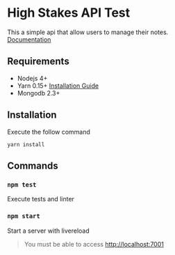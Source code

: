 # High Stakes API Test

This a simple api that allow users to manage their notes.  
[Documentation](http://docs.hsatest.apiary.io/)

## Requirements

- Nodejs 4+
- Yarn 0.15+ [Installation Guide](https://yarnpkg.com/en/docs/install)
- Mongodb 2.3+

## Installation

Execute the follow command

```
yarn install
```

## Commands

### `npm test`

Execute tests and linter

### `npm start`

Start a server with livereload

> You must be able to access [http://localhost:7001](http://localhost:7001)
